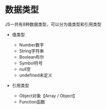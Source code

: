 # 数据类型

JS一共有8种数据类型，可以分为值类型和引用类型

* 值类型
  * Number数字
  * String字符串
  * Boolean布尔
  * Symbol符号
  * null空
  * undefined未定义

* 引用类型
  * Object对象【Array / Object】
  * Function函数